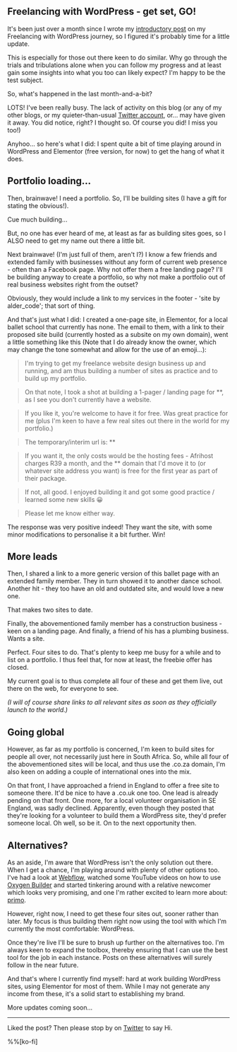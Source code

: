 ## Freelancing with WordPress - get set, GO!

It's been just over a month since I wrote my [introductory post](https://blog.aldercode.com/freelancing-with-wordpress-an-introduction) on my Freelancing with WordPress journey, so I figured it's probably time for a little update. 

This is especially for those out there keen to do similar. Why go through the trials and tribulations alone when you can follow my progress and at least gain some insights into what you too can likely expect? I'm happy to be the test subject.

So, what's happened in the last month-and-a-bit?

LOTS! I've been really busy. The lack of activity on this blog (or any of my other blogs, or my quieter-than-usual [Twitter account](https://twitter.com/aldercode), or... may have given it away. You did notice, right? I thought so. Of course you did! I miss you too!)

Anyhoo... so here's what I did: I spent quite a bit of time playing around in WordPress and Elementor (free version, for now) to get the hang of what it does.

## Portfolio loading... ##

Then, brainwave! I need a portfolio. So, I'll be building sites (I have a gift for stating the obvious!). 

Cue much building...

But, no one has ever heard of me, at least as far as building sites goes, so I ALSO need to get my name out there a little bit.

Next brainwave! (I'm just full of them, aren't I?) I know a few friends and extended family with businesses without any form of current web presence - often than a Facebook page. Why not offer them a free landing page? I'll be building anyway to create a portfolio, so why not make a portfolio out of real business websites right from the outset? 

Obviously, they would include a link to my services in the footer - 'site by alder_code'; that sort of thing.

And that's just what I did:
I created a one-page site, in Elementor, for a local ballet school that currently has none. The email to them, with a link to their proposed site build (currently hosted as a subsite on my own domain), went a little something like this (Note that I do already know the owner, which may change the tone somewhat and allow for the use of an emoji...):

> I'm trying to get my freelance website design business up and running, and am thus building a number of sites as practice and to build up my portfolio.

>On that note, I took a shot at building a 1-pager / landing page for **, as I see you don't currently have a website.

>If you like it, you're welcome to have it for free. Was great practice for me (plus I'm keen to have a few real sites out there in the world for my portfolio.)

>The temporary/interim url is: **

>If you want it, the only costs would be the hosting fees - Afrihost charges R39 a month, and the ** domain that I'd move it to (or whatever site address you want) is free for the first year as part of their package.

>If not, all good. I enjoyed building it and got some good practice / learned some new skills 😀

>Please let me know either way.

The response was very positive indeed! They want the site, with some minor modifications to personalise it a bit further. Win!

## More leads ##

Then, I shared a link to a more generic version of this ballet page with an extended family member. They in turn showed it to another dance school. Another hit - they too have an old and outdated site, and would love a new one.

That makes two sites to date.

Finally, the abovementioned family member has a construction business - keen on a landing page. And finally, a friend of his has a plumbing business. Wants a site.

Perfect. Four sites to do. That's plenty to keep me busy for a while and to list on a portfolio. I thus feel that, for now at least, the freebie offer has closed.

My current goal is to thus complete all four of these and get them live, out there on the web, for everyone to see. 

*(I will of course share links to all relevant sites as soon as they officially launch to the world.)*

## Going global ##

However, as far as my portfolio is concerned, I'm keen to build sites for people all over, not necessarily just here in South Africa. So, while all four of the abovementioned sites will be local, and thus use the .co.za domain, I'm also keen on adding a couple of international ones into the mix.

On that front, I have approached a friend in England to offer a free site to someone there. It'd be nice to have a .co.uk one too. One lead is already pending on that front. One more, for a local volunteer organisation in SE England, was sadly declined. Apparently, even though they posted that they're looking for a volunteer to build them a WordPress site, they'd prefer someone local. Oh well, so be it. On to the next opportunity then.

## Alternatives? ##

As an aside, I'm aware that WordPress isn't the only solution out there. When I get a chance, I'm playing around with plenty of other options too. I've had a look at [Webflow](https://webflow.com/), watched some YouTube videos on how to use [Oxygen Builder](https://oxygenbuilder.com/) and started tinkering around with a relative newcomer which looks very promising, and one I'm rather excited to learn more about: [primo](https://primo.so/).

However, right now, I need to get these four sites out, sooner rather than later. My focus is thus building them right now using the tool with which I'm currently the most comfortable: WordPress. 

Once they're live I'll be sure to brush up further on the alternatives too. I'm always keen to expand the toolbox, thereby ensuring that I can use the best tool for the job in each instance. Posts on these alternatives will surely follow in the near future.

And that's where I currently find myself: hard at work building WordPress sites, using Elementor for most of them. While I may not generate any income from these, it's a solid start to establishing my brand.

More updates coming soon...

---
Liked the post? Then please stop by on [Twitter](https://twitter.com/aldercode) to say Hi. 

%%[ko-fi]